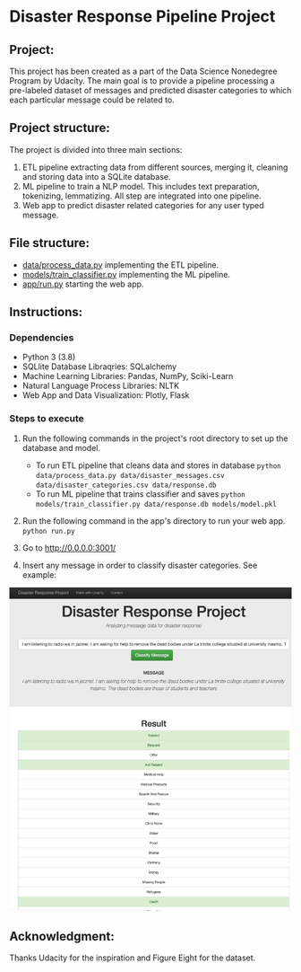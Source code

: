 # Disaster Response Pipeline Project
## Project:
This project has been created as a part of the Data Science Nonedegree Program by Udacity. The main goal is to provide a pipeline processing a pre-labeled dataset of messages and predicted disaster categories to which each particular message could be related to.

## Project structure:
The project is divided into three main sections:
1. ETL pipeline extracting data from different sources, merging it, cleaning and storing data into a SQLite database.
2. ML pipeline to train a NLP model. This includes text preparation, tokenizing, lemmatizing. All step are integrated into one pipeline.
3. Web app to predict disaster related categories for any user typed message.

## File structure:

- [data/process_data.py](data/process_data.py) implementing the ETL pipeline.
- [models/train_classifier.py](models/train_classifier.py) implementing the ML pipeline.
- [app/run.py](app/run.py) starting the web app.

## Instructions:
### Dependencies
- Python 3 (3.8)
- SQLlite Database Libraqries: SQLalchemy
- Machine Learning Libraries: Pandas, NumPy, Sciki-Learn
- Natural Language Process Libraries: NLTK
- Web App and Data Visualization: Plotly, Flask

### Steps to execute
1. Run the following commands in the project's root directory to set up the database and model.

    - To run ETL pipeline that cleans data and stores in database
        `python data/process_data.py data/disaster_messages.csv data/disaster_categories.csv data/response.db`
    - To run ML pipeline that trains classifier and saves
        `python models/train_classifier.py data/response.db models/model.pkl`

2. Run the following command in the app's directory to run your web app.
    `python run.py`

3. Go to http://0.0.0.0:3001/


4. Insert any message in order to classify disaster categories. See example: 

![](screen1.png)

## Acknowledgment:
Thanks Udacity for the inspiration and Figure Eight for the dataset. 




